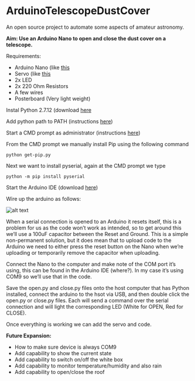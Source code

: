 # ArduinoTelescopeDustCover
An open source project to automate some aspects of amateur astronomy.

**Aim: Use an Arduino Nano to open and close the dust cover on a telescope.**

Requirements:
- Arduino Nano (like [this](https://www.aliexpress.com/item/Nano-3-0-controller-compatible-with-arduino-nano-CH340-USB-driver-with-CABLE-NANO-V3-0/32478082112.html?spm=2114.01010208.3.11.omwhu1&ws_ab_test=searchweb0_0,searchweb201602_5_10065_10068_10084_10083_10080_10082_10081_10060_10061_10062_10056_10055_10054_10059_10078_10079_10073_10096_10070_10100_10052_423_10050_10051_424,searchweb201603_8&btsid=b7afc5ec-93f1-4158-8d06-f842e11ed59a)
- Servo (like [this](https://www.aliexpress.com/item/Micro-9g-servo-RC-SG90-Aircraft-airplane-model-parts-for-Unique-model-Biplane-Helicopter-Accessories/32677485253.html?spm=2114.01010208.3.21.hMGnOQ&ws_ab_test=searchweb0_0,searchweb201602_5_10065_10068_10084_10083_10080_10082_10081_10060_10061_10062_10056_10055_10054_10059_10078_10079_10073_10096_10070_10100_10052_423_10050_10051_424,searchweb201603_8&btsid=b4745c77-5a61-4155-9d28-949cdfefc80d)
- 2x LED
- 2x 220 Ohm Resistors
- A few wires
- Posterboard (Very light weight)

Instal Python 2.7.12 (download [here](https://www.python.org/downloads/)

Add python path to PATH (instructions [here](http://stackoverflow.com/questions/3701646/how-to-add-to-the-pythonpath-in-windows-7))

Start a CMD prompt as administrator (instructions [here](https://technet.microsoft.com/en-us/library/cc947813(v=ws.10).aspx)) 

From the CMD prompt we manually install Pip using the following command

`python get-pip.py`

Next we want to install pyserial, again at the CMD prompt we type

`python -m pip install pyserial`

Start the Arduino IDE (download [here](https://www.arduino.cc/en/Main/Software))

Wire up the arduino as follows: 

![alt text][logo]

[logo]: http://i.imgur.com/s5vJ4pn.png

When a serial connection is opened to an Arduino it resets itself, this is a problem for us as the code won’t work as intended, so to get around this we’ll use a 100uF capacitor between the Reset and Ground. This is a simple non-permanent solution, but it does mean that to upload code to the Arduino we need to either press the reset button on the Nano when we’re uploading or temporarily remove the capacitor when uploading.

Connect the Nano to the computer and make note of the COM port it’s using, this can be found in the Arduino IDE (where?). In my case it’s using COM9 so we’ll use that in the code.

Save the open.py and close.py files onto the host computer that has Python installed, connect the arduino to the hsot via USB, and then double click the open.py or close.py files. Each will send a command over the serial connection and will light the corresponding LED (White for OPEN, Red for CLOSE).

Once everything is working we can add the servo and code.

**Future Expansion:**
- How to make sure device is always COM9
- Add capability to show the current state
- Add capability to switch on/off the white box
- Add capability to monitor temperature/humidity and also rain
- Add capability to open/close the roof
